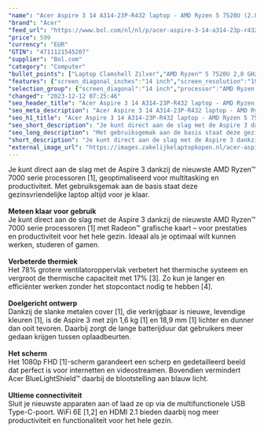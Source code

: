 ```yaml
---
"name": "Acer Aspire 3 14 A314-23P-R432 laptop - AMD Ryzen 5 7520U (2.8GHz, 4MB L3), 35.6 cm (14\") FHD IPS ComfyView (1920 x 1080), 16GB LPDDR5 SDRAM, 512GB PCIe NVMe SSD, AMD Radeon 610M, Wi-Fi 6 AX + BT, Windows 11 Home, US Int. Keyboard"
"brand": "Acer"
"feed_url": "https://www.bol.com/nl/nl/p/acer-aspire-3-14-a314-23p-r432-laptop-amd-ryzen-5-7520u-35-6-cm-fhd-ips-comfyview-16gb-lpddr5-sdram-512gb-pcie-nvme-ssd-amd-radeon-610m-wi-fi-6-ax-bt-windows-11-home-us-int-keyboard/9300000164421054"
"price": 599
"currency": "EUR"
"GTIN": "4711121545207"
"supplier": "Bol.com"
"category": "Computer"
"bullet_points": ["Laptop Clamshell Zilver","AMD Ryzen™ 5 7520U 2,8 GHz","35,6 cm (14\") Full HD 1920 x 1080 Pixels IPS 16:9","16 GB LPDDR5-SDRAM","512 GB SSD","AMD Radeon 610M","Wi-Fi 6 (802.11ax) Bluetooth","Lithium-Polymeer (LiPo) 50 Wh 45 W","Windows 11 Home"]
"features": {"screen_diagonal_inches":"14 inch","screen_resolution":"1920 x 1080 Pixels","processor_family":"AMD Ryzen™ 5","memory_size":"16 GB","memory_type":"LPDDR5-SDRAM","total_storage_space":"512 GB","operating_system":"Windows","battery_capacity":"50 Wh","width":"328,3 mm","depth":"217,2 mm","height":"18,9 mm","weight":"1,4 kg"}
"selection_group": {"screen_diagonal":"14 inch","processor":"AMD Ryzen 5","changed_price_past_3_days":false,"product_family":"Aspire"}
"changed": "2023-12-12 07:25:46"
"seo_header_title": "Acer Aspire 3 14 A314-23P-R432 laptop - AMD Ryzen 5 7520U (2.8GHz, 4MB L3), 35.6 cm (14\") FHD IPS ComfyView (1920 x 1080), 16GB LPDDR5 SDRAM, 512GB PCIe NVMe SSD, AMD Radeon 610M, Wi-Fi 6 AX + BT, Windows 11 Home, US Int. Keyboard"
"seo_meta_description": "Acer Aspire 3 14 A314-23P-R432 laptop - AMD Ryzen 5 7520U (2.8GHz, 4MB L3), 35.6 cm (14\") FHD IPS ComfyView (1920 x 1080), 16GB LPDDR5 SDRAM, 512GB PCIe NVMe SSD, AMD Radeon 610M, Wi-Fi 6 AX + BT, Windows 11 Home, US Int. Keyboard"
"seo_h1_title": "Acer Aspire 3 14 A314-23P-R432 laptop - AMD Ryzen 5 7520U (2.8GHz, 4MB L3), 35.6 cm (14\") FHD IPS ComfyView (1920 x 1080), 16GB LPDDR5 SDRAM, 512GB PCIe NVMe SSD, AMD Radeon 610M, Wi-Fi 6 AX + BT, Windows 11 Home, US Int. Keyboard"
"seo_short_description": "Je kunt direct aan de slag met de Aspire 3 dankzij de nieuwste AMD Ryzen™ 7000 serie processoren [1], geoptimaliseerd voor multitasking en productiviteit."
"seo_long_description": "Met gebruiksgemak aan de basis staat deze gezinsvriendelijke laptop altijd voor je klaar. <br /> <br /> <b>Meteen klaar voor gebruik</b> <br />Je kunt direct aan de slag met de Aspire 3 dankzij de nieuwste AMD Ryzen™ 7000 serie processoren [1] met Radeon™ grafische kaart – voor prestaties en productiviteit voor het hele gezin. Ideaal als je optimaal wilt kunnen werken, studeren of gamen. <br /> <br /> <b>Verbeterde thermiek</b> <br />Het 78% grotere ventilatoroppervlak verbetert het thermische systeem en vergroot de thermische capaciteit met 17% [3]. Zo kun je langer en efficiënter werken zonder het stopcontact nodig te hebben [4]. <br /> <br /> <b>Doelgericht ontwerp</b> <br />Dankzij de slanke metalen cover [1], die verkrijgbaar is nieuwe, levendige kleuren [1], is de Aspire 3 met zijn 1,6 kg [1] en 18,9 mm [1] lichter en dunner dan ooit tevoren. Daarbij zorgt de lange batterijduur dat gebruikers meer gedaan krijgen tussen oplaadbeurten. <br /> <br /> <b>Het scherm</b> <br />Het 1080p FHD [1]-scherm garandeert een scherp en gedetailleerd beeld dat perfect is voor internetten en videostreamen. Bovendien vermindert Acer BlueLightShield™ daarbij de blootstelling aan blauw licht. <br /> <br /> <b>Ultieme connectiviteit</b> <br />Sluit je nieuwste apparaten aan of laad ze op via de multifunctionele USB Type-C-poort. WiFi 6E [1,2] en HDMI 2. 1 bieden daarbij nog meer productiviteit en functionaliteit voor het hele gezin."
"short_description": "Je kunt direct aan de slag met de Aspire 3 dankzij de nieuwste AMD Ryzen™ 7000 serie processoren [1], geoptimaliseerd voor multitasking en productiviteit. Met gebruiksgemak aan de basis staat deze gezinsvriendelijke laptop altijd voor je klaar. Meteen klaar voor gebruik Je kunt direct aan de slag met de Aspire 3 dankzij de nieuwste AMD Ryzen™ 7000 serie processoren [1] met Radeon™ grafische kaart – voor prestaties en productiviteit voor het hele gezin. Ideaal als je optimaal wilt kunnen werken, studeren of gamen. Verbeterde thermiek Het 78% grotere ventilatoroppervlak verbetert het thermische systeem en vergroot de thermische capaciteit met 17% [3]. Zo kun je langer en efficiënter werken zonder het stopcontact nodig te hebben [4]. Doelgericht ontwerp Dankzij de slanke metalen cover [1], die verkrijgbaar is nieuwe, levendige kleuren [1], is de Aspire 3 met zijn 1,6 kg [1] en 18,9 mm [1] lichter en dunner dan ooit tevoren. Daarbij zorgt de lange batterijduur dat gebruikers meer gedaan krijgen tussen oplaadbeurten. Het scherm Het 1080p FHD [1]-scherm garandeert een scherp en gedetailleerd beeld dat perfect is voor internetten en videostreamen. Bovendien vermindert Acer BlueLightShield™ daarbij de blootstelling aan blauw licht. Ultieme connectiviteit Sluit je nieuwste apparaten aan of laad ze op via de multifunctionele USB Type-C-poort. WiFi 6E [1,2] en HDMI 2.1 bieden daarbij nog meer productiviteit en functionaliteit voor het hele gezin."
"external_image_url": "https://images.zakelijkelaptopkopen.nl/acer-aspire-3-14-a314-23p-r432-laptop-amd-ryzen-5-7520u-35-6-cm-fhd-ips-comfyview-16gb-lpddr5-sdram-512gb-pcie-nvme-ssd-amd-radeon-610m-wi-fi-6-ax-bt-windows-11-home-us-int-keyboard.webp"
---
```


Je kunt direct aan de slag met de Aspire 3 dankzij de nieuwste AMD Ryzen™ 7000 serie processoren [1], geoptimaliseerd voor multitasking en productiviteit. Met gebruiksgemak aan de basis staat deze gezinsvriendelijke laptop altijd voor je klaar. <br /> <br /> <b>Meteen klaar voor gebruik</b> <br />Je kunt direct aan de slag met de Aspire 3 dankzij de nieuwste AMD Ryzen™ 7000 serie processoren [1] met Radeon™ grafische kaart – voor prestaties en productiviteit voor het hele gezin. Ideaal als je optimaal wilt kunnen werken, studeren of gamen. <br /> <br /> <b>Verbeterde thermiek</b> <br />Het 78% grotere ventilatoroppervlak verbetert het thermische systeem en vergroot de thermische capaciteit met 17% [3]. Zo kun je langer en efficiënter werken zonder het stopcontact nodig te hebben [4]. <br /> <br /> <b>Doelgericht ontwerp</b> <br />Dankzij de slanke metalen cover [1], die verkrijgbaar is nieuwe, levendige kleuren [1], is de Aspire 3 met zijn 1,6 kg [1] en 18,9 mm [1] lichter en dunner dan ooit tevoren. Daarbij zorgt de lange batterijduur dat gebruikers meer gedaan krijgen tussen oplaadbeurten. <br /> <br /> <b>Het scherm</b> <br />Het 1080p FHD [1]-scherm garandeert een scherp en gedetailleerd beeld dat perfect is voor internetten en videostreamen. Bovendien vermindert Acer BlueLightShield™ daarbij de blootstelling aan blauw licht. <br /> <br /> <b>Ultieme connectiviteit</b> <br />Sluit je nieuwste apparaten aan of laad ze op via de multifunctionele USB Type-C-poort. WiFi 6E [1,2] en HDMI 2.1 bieden daarbij nog meer productiviteit en functionaliteit voor het hele gezin.